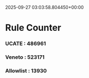 2025-09-27 03:03:58.804450+00:00
# Rule Counter 
 ### UCATE : 486961

 ### Veneto : 523171

 ### Allowlist : 13930